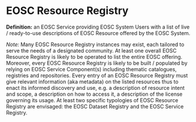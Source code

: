 # EOSC Resource Registry

**Definition:** an EOSC Service providing EOSC System Users with a list of live / ready-to-use descriptions of EOSC Resource offered by the EOSC System.

*Note:* Many EOSC Resource Registry instances may exist, each tailored to serve the needs of a designated community. At least one overall EOSC Resource Registry is likely to be operated to list the entire EOSC offering. Moreover, every EOSC Resource Registry is likely to be built / populated by relying on EOSC Service Component(s) including thematic catalogues, registries and repositories. Every entry of an EOSC Resource Registry must give relevant information (aka metadata) on the listed resources thus to enact its informed discovery and use, e.g. a description of resource intent and scope, a description on how to access it, a description of the license governing its usage. At least two specific typologies of EOSC Resource Registry are envisaged: the EOSC Dataset Registry and the EOSC Service Registry.
